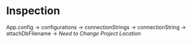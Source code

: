 # Inspection

App.config -> configurations -> connectionStrings -> connectionString -> attachDbFilename -> *Need to Change Project Location*
